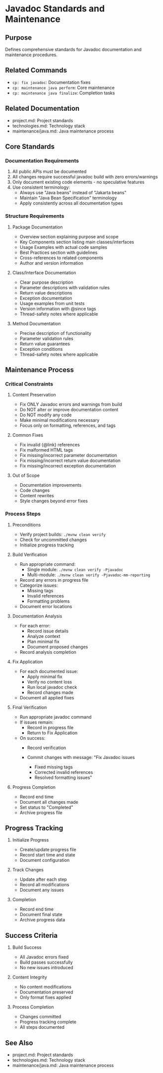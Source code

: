 # Javadoc Standards and Maintenance

## Purpose
Defines comprehensive standards for Javadoc documentation and maintenance procedures.

## Related Commands
- `cp: fix javadoc`: Documentation fixes
- `cp: maintenance java perform`: Core maintenance
- `cp: maintenance java finalize`: Completion tasks

## Related Documentation
- project.md: Project standards
- technologies.md: Technology stack
- maintenance/java.md: Java maintenance process

## Core Standards

### Documentation Requirements
1. All public APIs must be documented
2. All changes require successful javadoc build with zero errors/warnings
3. Only document existing code elements - no speculative features
4. Use consistent terminology:
   - Always use "Java beans" instead of "Jakarta beans"
   - Maintain "Java Bean Specification" terminology
   - Apply consistently across all documentation types

### Structure Requirements
1. Package Documentation
   - Overview section explaining purpose and scope
   - Key Components section listing main classes/interfaces
   - Usage Examples with actual code samples
   - Best Practices section with guidelines
   - Cross-references to related components
   - Author and version information

2. Class/Interface Documentation
   - Clear purpose description
   - Parameter descriptions with validation rules
   - Return value descriptions
   - Exception documentation
   - Usage examples from unit tests
   - Version information with @since tags
   - Thread-safety notes where applicable

3. Method Documentation
   - Precise description of functionality
   - Parameter validation rules
   - Return value guarantees
   - Exception conditions
   - Thread-safety notes where applicable

## Maintenance Process

### Critical Constraints
1. Content Preservation
   - Fix ONLY Javadoc errors and warnings from build
   - Do NOT alter or improve documentation content
   - Do NOT modify any code
   - Make minimal modifications necessary
   - Focus only on formatting, references, and tags

2. Common Fixes
   - Fix invalid {@link} references
   - Fix malformed HTML tags
   - Fix missing/incorrect parameter documentation
   - Fix missing/incorrect return value documentation
   - Fix missing/incorrect exception documentation

3. Out of Scope
   - Documentation improvements
   - Code changes
   - Content rewrites
   - Style changes beyond error fixes

### Process Steps

1. Preconditions
   - Verify project builds: `./mvnw clean verify`
   - Check for uncommitted changes
   - Initialize progress tracking

2. Build Verification
   - Run appropriate command:
     * Single module: `./mvnw clean verify -Pjavadoc`
     * Multi-module: `./mvnw clean verify -Pjavadoc-mm-reporting`
   - Record any errors in progress file
   - Categorize issues:
     * Missing tags
     * Invalid references
     * Formatting problems
   - Document error locations

3. Documentation Analysis
   - For each error:
     * Record issue details
     * Analyze context
     * Plan minimal fix
     * Document proposed changes
   - Record analysis completion

4. Fix Application
   - For each documented issue:
     * Apply minimal fix
     * Verify no content loss
     * Run local javadoc check
     * Record changes made
   - Document all applied fixes

5. Final Verification
   - Run appropriate javadoc command
   - If issues remain:
     * Record in progress file
     * Return to Fix Application
   - On success:
     * Record verification
     * Commit changes with message:
       "Fix Javadoc issues
       
       - Fixed missing tags
       - Corrected invalid references
       - Resolved formatting issues"

6. Progress Completion
   - Record end time
   - Document all changes made
   - Set status to "Completed"
   - Archive progress file

## Progress Tracking
1. Initialize Progress
   - Create/update progress file
   - Record start time and state
   - Document configuration

2. Track Changes
   - Update after each step
   - Record all modifications
   - Document any issues

3. Completion
   - Record end time
   - Document final state
   - Archive progress data

## Success Criteria
1. Build Success
   - All Javadoc errors fixed
   - Build passes successfully
   - No new issues introduced

2. Content Integrity
   - No content modifications
   - Documentation preserved
   - Only format fixes applied

3. Process Completion
   - Changes committed
   - Progress tracking complete
   - All steps documented

## See Also
- project.md: Project standards
- technologies.md: Technology stack
- maintenance/java.md: Java maintenance process
